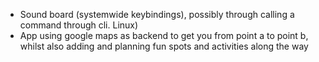 - Sound board (systemwide keybindings), possibly through calling a command through cli. Linux)
- App using google maps as backend to get you from point a to point b, whilst also adding and planning fun spots and activities along the way